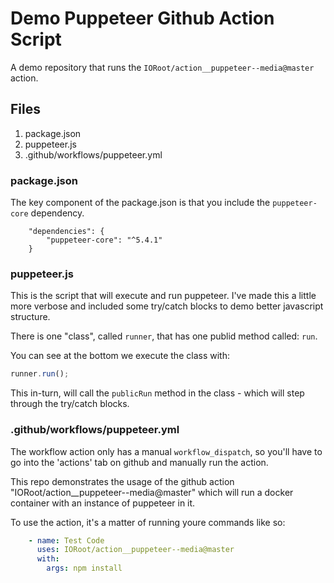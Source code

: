 # Demo Puppeteer Github Action Script

A demo repository that runs the `IORoot/action__puppeteer--media@master` action.

## Files

1. package.json
2. puppeteer.js
3. .github/workflows/puppeteer.yml

### package.json

The key component of the package.json is that you include the `puppeteer-core` dependency.

```
    "dependencies": {
        "puppeteer-core": "^5.4.1"
    }
```


### puppeteer.js

This is the script that will execute and run puppeteer. I've made this a little more verbose and included some
try/catch blocks to demo better javascript structure.

There is one "class", called `runner`, that has one publid method called: `run`.

You can see at the bottom we execute the class with:
```javascript
runner.run();
```

This in-turn, will call the `publicRun` method in the class - which will step through the try/catch blocks.


### .github/workflows/puppeteer.yml

The workflow action only has a manual `workflow_dispatch`, so you'll have to go into the 'actions' tab on github and
manually run the action.

This repo demonstrates the usage of the github action "IORoot/action__puppeteer--media@master" which will run a 
docker container with an instance of puppeteer in it. 

To use the action, it's a matter of running youre commands like so:

```yaml
    - name: Test Code
      uses: IORoot/action__puppeteer--media@master
      with:
        args: npm install
```